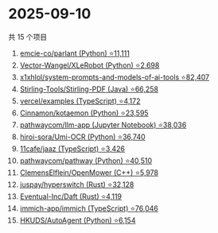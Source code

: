 # 2025-09-10

共 15 个项目

<!-- BEGIN GITHUB -->
<!-- 最后更新时间 2025-09-10 11:19:25 +0800 -->
1. [emcie-co/parlant (Python) ⭐11,111](https://github.com/emcie-co/parlant)
1. [Vector-Wangel/XLeRobot (Python) ⭐2,698](https://github.com/Vector-Wangel/XLeRobot)
1. [x1xhlol/system-prompts-and-models-of-ai-tools ⭐82,407](https://github.com/x1xhlol/system-prompts-and-models-of-ai-tools)
1. [Stirling-Tools/Stirling-PDF (Java) ⭐66,258](https://github.com/Stirling-Tools/Stirling-PDF)
1. [vercel/examples (TypeScript) ⭐4,172](https://github.com/vercel/examples)
1. [Cinnamon/kotaemon (Python) ⭐23,595](https://github.com/Cinnamon/kotaemon)
1. [pathwaycom/llm-app (Jupyter Notebook) ⭐38,036](https://github.com/pathwaycom/llm-app)
1. [hiroi-sora/Umi-OCR (Python) ⭐36,740](https://github.com/hiroi-sora/Umi-OCR)
1. [11cafe/jaaz (TypeScript) ⭐3,426](https://github.com/11cafe/jaaz)
1. [pathwaycom/pathway (Python) ⭐40,510](https://github.com/pathwaycom/pathway)
1. [ClemensElflein/OpenMower (C++) ⭐5,978](https://github.com/ClemensElflein/OpenMower)
1. [juspay/hyperswitch (Rust) ⭐32,128](https://github.com/juspay/hyperswitch)
1. [Eventual-Inc/Daft (Rust) ⭐4,119](https://github.com/Eventual-Inc/Daft)
1. [immich-app/immich (TypeScript) ⭐76,046](https://github.com/immich-app/immich)
1. [HKUDS/AutoAgent (Python) ⭐6,154](https://github.com/HKUDS/AutoAgent)
<!-- END GITHUB -->